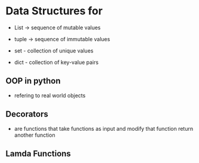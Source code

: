 # Data Structures for

- List -> sequence of mutable values

- tuple -> sequence of immutable values

- set - collection of unique values

- dict - collection of key-value pairs


## OOP in python

- refering to real world objects

## Decorators

- are functions that take functions as input and modify that function return another function


## Lamda Functions